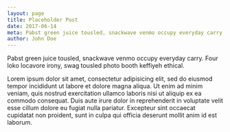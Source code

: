 ```yaml
---
layout: page
title: Placeholder Post
date: 2017-06-14
meta: Pabst green juice tousled, snackwave venmo occupy everyday carry. Four loko locavore irony, swag tousled photo booth keffiyeh ethical.
author: John Doe
---
```


Pabst green juice tousled, snackwave venmo occupy everyday carry. Four loko locavore irony, swag tousled photo booth keffiyeh ethical.

Lorem ipsum dolor sit amet, consectetur adipisicing elit, sed do eiusmod tempor incididunt ut labore et dolore magna aliqua. Ut enim ad minim veniam, quis nostrud exercitation ullamco laboris nisi ut aliquip ex ea commodo consequat. Duis aute irure dolor in reprehenderit in voluptate velit esse cillum dolore eu fugiat nulla pariatur. Excepteur sint occaecat cupidatat non proident, sunt in culpa qui officia deserunt mollit anim id est laborum.
